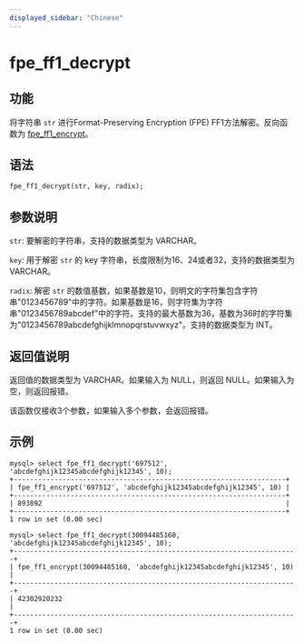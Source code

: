 ```yaml
---
displayed_sidebar: "Chinese"
---
```


# fpe_ff1_decrypt

## 功能

将字符串 `str` 进行Format-Preserving Encryption (FPE)  FF1方法解密。反向函数为 [fpe_ff1_encrypt](fpe_ff1_encrypt.md)。

## 语法

```Haskell
fpe_ff1_decrypt(str, key, radix);
```

## 参数说明

`str`: 要解密的字符串，支持的数据类型为 VARCHAR。

`key`: 用于解密 `str` 的 key 字符串，长度限制为16、24或者32，支持的数据类型为 VARCHAR。

`radix`: 解密 `str` 的数值基数，如果基数是10，则明文的字符集包含字符串"0123456789"中的字符。如果基数是16，则字符集为字符串"0123456789abcdef"中的字符。支持的最大基数为36，基数为36时的字符集为"0123456789abcdefghijklmnopqrstuvwxyz"。支持的数据类型为 INT。



## 返回值说明

返回值的数据类型为 VARCHAR。如果输入为 NULL，则返回 NULL。如果输入为空，则返回报错。

该函数仅接收3个参数，如果输入多个参数，会返回报错。

## 示例

```Plain Text
mysql> select fpe_ff1_decrypt('697512', 'abcdefghijk12345abcdefghijk12345', 10);
+-------------------------------------------------------------------+
| fpe_ff1_encrypt('697512', 'abcdefghijk12345abcdefghijk12345', 10) |
+-------------------------------------------------------------------+
| 893892                                                            |
+-------------------------------------------------------------------+
1 row in set (0.00 sec)

mysql> select fpe_ff1_decrypt(30094485160, 'abcdefghijk12345abcdefghijk12345', 10);
+----------------------------------------------------------------------+
| fpe_ff1_encrypt(30094485160, 'abcdefghijk12345abcdefghijk12345', 10) |
+----------------------------------------------------------------------+
| 42302920232                                                          |
+----------------------------------------------------------------------+
1 row in set (0.00 sec)
```